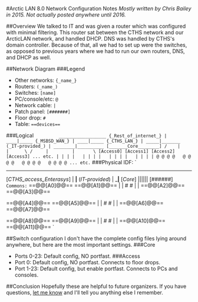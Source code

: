 #Arctic LAN 8.0 Network Configuration Notes
*Mostly written by Chris Bailey in 2015. Not actually posted anywhere until 2016.*

##Overview
We talked to IT and was given a router which was configured with minimal filtering. This router sat between the CTHS network and our ArcticLAN network, and handled DHCP. DNS was handled by CTHS's domain controller. Because of that, all we had to set up were the switches, as opposed to previous years where we had to run our own routers, DNS, and DHCP as well. 

##Network Diagram
###Legend
* Other networks: `{_name_}`
* Routers: `(_name_)`
* Switches: `[name]`
* PC/console/etc: `@`
* Network cable: `|`
* Patch panel: `[#######]`
* Floor drop: `#`
* Table: `==devices==`

###Logical
`          __________________
          {_Rest_of_internet_}
                  |
              ____|_____
             {_MSBSD_WAN_}
                  |
              ____|_____
             {_CTHS_LAN_}
                  |
             _____|_______
            (_IT-provided_)
                  |
          ________|__________
         [_______Core________]
        /    |         |      \
       /     |         |       \
[Access0] [Access1] [Access2] [Access3] ... etc.
 | | | |   | | | |   | | | |   | | | |
 @ @ @ @   @ @ @ @   @ @ @ @   @ @ @ @ ... etc.
`
###Physical
IDF:
`
 _______________________
[_CTHS_access_Enterasys_]
           |
     ______|______
    (_IT-provided_)
           |
        ___|__
       [_Core_]
        ||||||
       [######]
`
Commons:
`
 ==@@[A0]@@==    ==@@[A1]@@== 
       |              |
       #              #
       |              |
 ==@@[A2]@@==    ==@@[A3]@@== 

 ==@@[A4]@@==    ==@@[A5]@@== 
       |              |
       #              #
       |              |
 ==@@[A6]@@==    ==@@[A7]@@== 

 ==@@[A8]@@==    ==@@[A9]@@== 
       |              |
       #              #
       |              |
 ==@@[A10]@@==   ==@@[A11]@@== 
`

##Switch configuration
I don't have the complete config files lying around anywhere, but here are the most important settings.
###Core
* Ports 0-23: Default config, NO portfast.
###Access
* Port 0: Default config, NO portfast. Connects to floor drops.
* Port 1-23: Default config, but enable portfast. Connects to PCs and consoles.

##Conclusion
Hopefully these are helpful to future organizers. If you have questions, [let me know](http://chrisbailey.io/contact) and I'll tell you anything else I remember.
